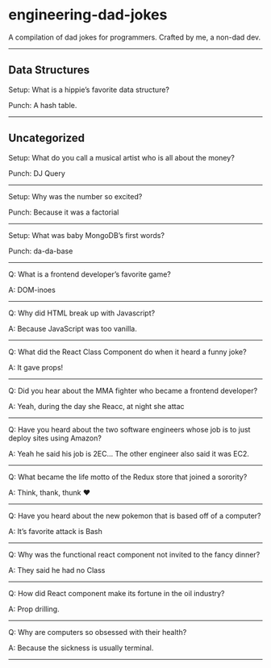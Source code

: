 # engineering-dad-jokes
A compilation of dad jokes for programmers. Crafted by me, a non-dad dev.
<hr />

## Data Structures

Setup: What is a hippie’s favorite data structure?

Punch: A hash table.
<hr />

## Uncategorized

Setup: What do you call a musical artist who is all about the money?

Punch: DJ Query
<hr />

Setup: Why was the number so excited?

Punch: Because it was a factorial
<hr />

Setup: What was baby MongoDB’s first words?

Punch: da-da-base
<hr />

Q: What is a frontend developer’s favorite game?

A: DOM-inoes
<hr />

Q: Why did HTML break up with Javascript?

A: Because JavaScript was too vanilla.
<hr />

Q: What did the React Class Component do when it heard a funny joke?

A: It gave props!
<hr />

Q: Did you hear about the MMA fighter who became a frontend developer?

A: Yeah, during the day she Reacc, at night she attac
<hr />

Q: Have you heard about the two software engineers whose job is to just deploy sites using Amazon?

A: Yeah he said his job is 2EC… The other engineer also said it was EC2.
<hr />

Q: What became the life motto of the Redux store that joined a sorority?

A: Think, thank, thunk :heart:
<hr />

Q: Have you heard about the new pokemon that is based off of a computer?

A: It’s favorite attack is Bash
<hr />

Q: Why was the functional react component not invited to the fancy dinner?

A: They said he had no Class
<hr />

Q: How did React component make its fortune in the oil industry?

A: Prop drilling.
<hr />

Q: Why are computers so obsessed with their health?

A: Because the sickness is usually terminal.
<hr />
